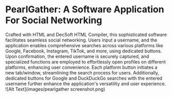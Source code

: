 # PearlGather: A Software Application For Social Networking
Crafted with HTML and DecSoft HTML Compiler, this sophisticated software facilitates seamless social networking. Users input a username, and the application enables comprehensive searches across various platforms like Google, Facebook, Instagram, TikTok, and more, using dedicated buttons. Upon confirmation, the entered username is securely captured, and specialized functions are employed to effortlessly open profiles on different platforms, enhancing user convenience. Each platform button initiates a new tab/window, streamlining the search process for users. Additionally, dedicated buttons for Google and DuckDuckGo searches with the entered username further enhance the application's versatility and user experience.
![Alt Text](images/pearlgather screenshot.png)

